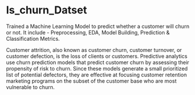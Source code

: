 # Is_churn_Datset
Trained a Machine Learning Model to predict whether a customer will churn or not. It include - Preprocessing, EDA, Model Building, Prediction &amp; Classification Metrics.

Customer attrition, also known as customer churn, customer turnover, or customer defection, is the loss of clients or customers.
Predictive analytics use churn prediction models that predict customer churn by assessing their propensity of risk to churn. Since these models generate a small prioritized list of potential defectors, they are effective at focusing customer retention marketing programs on the subset of the customer base who are most vulnerable to churn.
